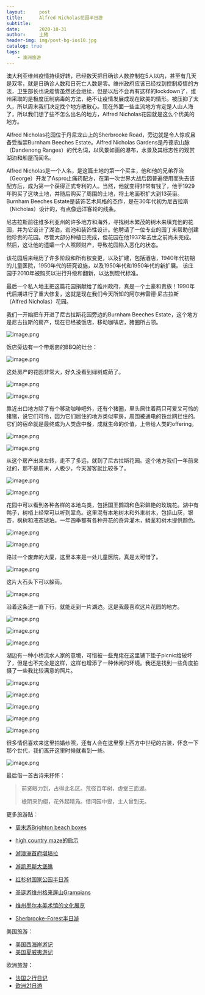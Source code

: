 ```yaml
---
layout:     post
title:      Alfred Nicholas花园半日游
subtitle:   
date:       2020-10-31
author:     土猪
header-img: img/post-bg-ios10.jpg
catalog: true
tags:
    - 澳洲旅游
---
```


澳大利亚维州疫情持续好转，已经数天把日确诊人数控制在5人以内，甚至有几天是双零，就是日确诊人数和日死亡人数是零。维州政府应该已经找到控制疫情的方法，卫生部长也说疫情虽然还会继续，但是以后不会再有这样的lockdown了，维州采取的是极度压制病毒的方法，绝不让疫情发展成现在欧美的情形。被压抑了太久，所以周末我们决定找个地方散散心。现在外面一些主流地方肯定是人山人海了，所以我们想了些不怎么出名的地方，Alfred Nicholas花园就是这么个优美的地方。



Alfred Nicholas花园位于丹尼龙山上的Sherbrooke Road，旁边就是令人惊叹且备受推崇Burnham Beeches Estate。Alfred Nicholas Gardens是丹德农山脉（Dandenong Ranges）的代名词，以风景如画的瀑布，水景及其标志性的观赏湖泊和船屋而闻名。



Alfred Nicholas是一个人名，是这篇土地的第一个买主，他和他的兄弟乔治（George）开发了Aspro止痛药配方，在第一次世界大战后因普遍使用而失去该配方后，成为第一个获得正式专利的人。当然，他就变得非常有钱了，他于1929年购买了这块土地，并随后购买了周围的土地，将土地面积扩大到13英亩。 Burnham Beeches Estate是装饰艺术风格的杰作，是在30年代初为尼古拉斯（Nicholas）设计的，有点像远洋客轮的线条。



尼古拉斯前往维多利亚州的许多地方和海外，寻找树木繁茂的树木来填充他的花园，并为它设计了湖泊，岩池和装饰性设计。他聘请了一位专业的园丁来帮助创建他珍贵的花园。尽管大部分种植已完成，但花园在他1937年去世之前尚未完成。然后，这让他的遗孀一个人照顾财产，导致花园陷入恶化的状态。



该花园后来经历了许多阶段和所有权变更，以及扩建，包括酒店，1940年代初期的儿童医院，1950年代的研究设施，以及1950年代和1950年代的新扩展。 该庄园于2010年被购买以进行升级和翻新，以达到现代标准。



最后一个私人地主把这篇花园捐献给了维州政府，真是一个土豪和贵族！1990年代后期进行了重大修复，这就是现在我们今天所知的阿尔弗雷德·尼古拉斯（Alfred Nicholas）花园。



我们一开始把车开进了尼古拉斯花园旁边的Burnham Beeches Estate，这个地方是尼古拉斯的房产，现在已经被饭店，移动咖啡店，猪圈所占领。

![image.png](https://cdn.steemitimages.com/DQmWeXCw1Nu32YNh5cxidmCatAVYxQmY5fh17usXmq2Kdh2/image.png)



饭店旁边有一个带烟囱的BBQ的灶台：

![image.png](https://cdn.steemitimages.com/DQmT8KfiqjN7G7fqhNgCoSEmpivvqqT8iZPZ3u669E8PxAV/image.png)



这处房产的花园非常大，好久没看到绿树成荫了。

![image.png](https://cdn.steemitimages.com/DQmTE1nbjYibZPTdrqRftKvsBkKqwLEYMSjftCcMVyntWJB/image.png)

![image.png](https://cdn.steemitimages.com/DQmTHTK3umt4uDKf88KzryrbzXZqKyqfVDzj8dzdY1WVBJe/image.png)



靠近出口地方除了有个移动咖啡吧外，还有个猪圈，里头居住着两只可爱又可怜的猪猪，说它们可怜，因为它们居住的地方类似牢房，周围被通电的铁丝网拦住的。它们的宿命就是最终成为人类盘中餐，成就生命的价值，上帝给人类的offering。

![image.png](https://cdn.steemitimages.com/DQmXJVpaBG4LqubEgLWB4fxKGiBLU5qbfhZ8sMXgVi4Eoj8/image.png)

![image.png](https://cdn.steemitimages.com/DQme6yfs4z4W8Z5JcU8HuN3pZt1yLVfJELLZRGUt5MY55nw/image.png)



从这个房产出来左转，走不了多远，就到了尼古拉斯花园。这个地方我们一年前来过的，那不是周末，人极少，今天游客就比较多了。

![image.png](https://cdn.steemitimages.com/DQmNuVLbxKQRo37vX93DrPzE7bbhgMdXqB4nkNU43ejuxXb/image.png)



![image.png](https://cdn.steemitimages.com/DQmbGpcG96sA9idTv9q9WpLpNMgS9WXv7jPXJXHF5m8TdZd/image.png)

花园中可以看到各种各样的本地鸟类，包括国王鹦鹉和色彩鲜艳的玫瑰花。湖中有鸭子，树梢上经常可以听到翠鸟。这里混有本地树木和外来树木，包括山灰，银杏，枫树和液态琥珀。一年四季都有各种开花的奇异灌木，鳞茎和树木提供颜色。

![image.png](https://cdn.steemitimages.com/DQmSpKmCbH7UfhPwYZzbruaQqpT69YcuybdBWTzZcQXR8eL/image.png)

![image.png](https://cdn.steemitimages.com/DQmXU669uzzKK8YWnx8tr4y7CUj4PwRNS1NwFcuRBh4Kgsx/image.png)



路过一个废弃的大厦，这里本来是一处儿童医院，真是太可惜了。

![image.png](https://cdn.steemitimages.com/DQmPQcoyAvZtHAoWm79uFBXJTiKMpEbTtfW4cURQPYLcqpA/image.png)

这片大石头下可以躲雨。


![image.png](https://cdn.steemitimages.com/DQmTdmKy1KyRLtNKnRM6S9ZJNqqtxj1SwsNhPm5QmpSJNNn/image.png)



沿着这条道一直下行，就能走到一片湖边。这是我最喜欢这片花园的地方。



![image.png](https://cdn.steemitimages.com/DQmYjg3HcoiZoX4CwpMhxQ8VckWgWufojMnHCQanMS8RuPa/image.png)



![image.png](https://cdn.steemitimages.com/DQmW1gYKWEE6u4Vujs7w9A2QmJRARkuGtbmXXj44Fk9zCid/image.png)



![image.png](https://cdn.steemitimages.com/DQmfQMnL5P7Jz3fP1sPDo3E8o8WoqDTZdUMjkkgopK7viva/image.png)



湖边有一种小桥流水人家的意境，可惜被一些鬼佬在这里铺下垫子picnic给破坏了，但是也不完全是这样，这样也增添了一种休闲的环境。我还是找到一些角度拍摄了一些我比较满意的照片。

![image.png](https://cdn.steemitimages.com/DQmUYhCQAtQNLt6F2kqT24tZEW8UAhJkgoEPCixom89bGRX/image.png)



![image.png](https://cdn.steemitimages.com/DQmWxyHqzrk6QWdWes6zJ2vLWFUs3A5CbDS6iD7aqfcFBHd/image.png)


![image.png](https://cdn.steemitimages.com/DQmZ7uuvmWvpwWkhy3UEp7kLtiYwHrD96nmksLr9rSLjx2D/image.png)

![image.png](https://cdn.steemitimages.com/DQmUy8CaS5XCcNPed7Ht6WY2abTnf6NVbnCPRVyMJCb7gA7/image.png)



![image.png](https://cdn.steemitimages.com/DQmQFXLvo6CSwxBVLQHEYwXZx1sBbzghCr4PDVrAdrWHzgP/image.png)



很多情侣喜欢来这里拍婚纱照，还有人会在这里穿上西方中世纪的古装，怀念一下那个世代，我们离开这里时候就看到一些。



![image.png](https://images.hive.blog/DQmUHFk8twm7Ue66Rexo68mgAWdVUZMVF9VAH3p89eWytmx/image.png)




最后借一首古诗来抒怀：



> 前贤眼力到，占得此名区。荒径百年树，虚堂三面湖。
>
> 檐阴来钓艇，花外起晴凫。借问园中叟，主人曾到无。



更多旅游贴：

- [周末游Brighton beach boxes](http://livinginau.life/2018/10/11/%E5%91%A8%E6%9C%AB%E6%B8%B8Brighton-beach-boxes/)
- 
  [high country maze的启示](http://livinginau.life/2018/02/16/high-country-maze%E7%9A%84%E5%90%AF%E7%A4%BA/)

- 
  [游澳洲首府堪培拉](http://livinginau.life/2018/01/16/%E6%B8%B8%E6%BE%B3%E6%B4%B2%E9%A6%96%E5%BA%9C%E5%A0%AA%E5%9F%B9%E6%8B%89/)

- [游凯恩斯大堡礁](http://livinginau.life/2018/01/10/%E6%B8%B8%E5%87%AF%E6%81%A9%E6%96%AF%E5%A4%A7%E5%A0%A1%E7%A4%81/)

- [红杉树国家公园半日游](http://livinginau.life/2020/02/23/%E7%BA%A2%E6%9D%89%E6%A0%91%E5%9B%BD%E5%AE%B6%E5%85%AC%E5%9B%AD%E5%8D%8A%E6%97%A5%E6%B8%B8/)

- [圣诞游维州格来屏山Grampians](http://livinginau.life/2018/12/24/%E5%9C%A3%E8%AF%9E%E6%97%85%E6%B8%B8-%E6%BE%B3%E5%A4%A7%E5%88%A9%E4%BA%9A%E7%BB%B4%E5%B7%9EGrampians/)

- [维州墨尔本美术馆的文化展览](http://livinginau.life/2020/03/20/Follow-me-to-the-exhibition-in-National-Gallery-of-Victoria/)

- [Sherbrooke-Forest半日游](http://livinginau.life/2020/03/17/Sherbrooke-Forest%E5%8D%8A%E6%97%A5%E6%B8%B8/)


美国旅游：

- [美国西海岸游记](http://livinginau.life/2017/10/11/%E7%BE%8E%E5%9B%BD%E8%A5%BF%E6%B5%B7%E5%B2%B8%E6%B8%B8%E8%AE%B0/)
- [美国夏威夷游记](http://livinginau.life/2020/01/31/%E7%BE%8E%E5%9B%BD%E5%A4%8F%E5%A8%81%E5%A4%B7%E6%B8%B8%E8%AE%B0/)


欧洲旅游：

- [法国之行日记](http://livinginau.life/2005/04/23/%E6%B3%95%E5%9B%BD%E4%B9%8B%E6%B8%B8/)
- [欧洲21日游](http://livinginau.life/2019/02/22/%E6%AC%A7%E6%B4%B221%E6%97%A5%E6%B8%B8%E5%87%86%E5%A4%87%E7%AF%87/)